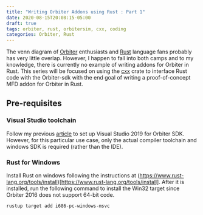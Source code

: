 ```yaml
---
title: "Writing Orbiter Addons using Rust : Part 1"
date: 2020-08-15T20:08:15-05:00
draft: true
tags: orbiter, rust, orbitersim, cxx, coding
categories: Orbiter, Rust
---
```


The venn diagram of [Orbiter](http://orbit.medphys.ucl.ac.uk/) enthusiasts and [Rust](https://www.rust-lang.org/) language fans probably has very little overlap. However, I happen to fall into both camps and to my knowledge, there is currently no example of writing addons for Orbiter in Rust. This series will be focused on using the [cxx](https://github.com/dtolnay/cxx) crate to interface Rust code with the Orbiter-sdk with the end goal of writing a proof-of-concept MFD addon for Orbiter in Rust. 

## Pre-requisites

### Visual Studio toolchain 

Follow my previous [article](/posts/orbiter-sdk-vs-2019) to set up Visual Studio 2019 for Orbiter SDK. However, for this particular use case, only the actual compiler toolchain and windows SDK is required (rather than the IDE).

### Rust for Windows

Install Rust on windows following the instructions at (https://www.rust-lang.org/tools/install)[https://www.rust-lang.org/tools/install]. After it is installed, run the following command to install the Win32 target since Orbiter 2016 does not support 64-bit code. 

```
rustup target add i686-pc-windows-msvc
```


